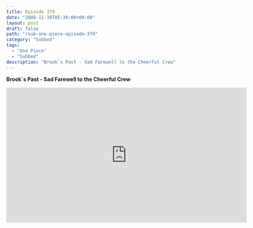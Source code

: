 ```yaml
---
title: Episode 379
date: "2008-11-30T05:30:00+00:00"
layout: post
draft: false
path: "/sub-one-piece-episode-379"
category: "Subbed"
tags:
  - "One Piece"
  - "Subbed"
description: "Brook`s Past - Sad Farewell to the Cheerful Crew"
---
```


**Brook`s Past - Sad Farewell to the Cheerful Crew**

<iframe width="640" height="360" src="https://www.rapidvideo.com/e/FXV0UI3AES" frameborder="0" marginwidth=0 marginheight=0 scrolling=no allowfullscreen></iframe>

